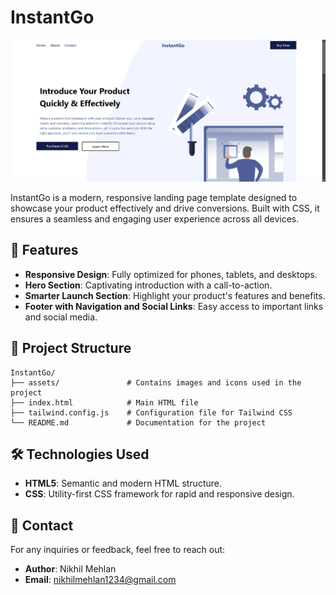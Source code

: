 # InstantGo

![Overview](assets/overview.png)

InstantGo is a modern, responsive landing page template designed to showcase your product effectively and drive conversions. Built with CSS, it ensures a seamless and engaging user experience across all devices.

## 🌟 Features

- **Responsive Design**: Fully optimized for phones, tablets, and desktops.
- **Hero Section**: Captivating introduction with a call-to-action.
- **Smarter Launch Section**: Highlight your product's features and benefits.
- **Footer with Navigation and Social Links**: Easy access to important links and social media.

## 📂 Project Structure

```
InstantGo/
├── assets/               # Contains images and icons used in the project
├── index.html            # Main HTML file
├── tailwind.config.js    # Configuration file for Tailwind CSS
└── README.md             # Documentation for the project
```

## 🛠️ Technologies Used

- **HTML5**: Semantic and modern HTML structure.
- **CSS**: Utility-first CSS framework for rapid and responsive design.

## 📧 Contact

For any inquiries or feedback, feel free to reach out:

- **Author**: Nikhil Mehlan
- **Email**: [nikhilmehlan1234@gmail.com](mailto:nikhilmehlan1234@gmail.com)
